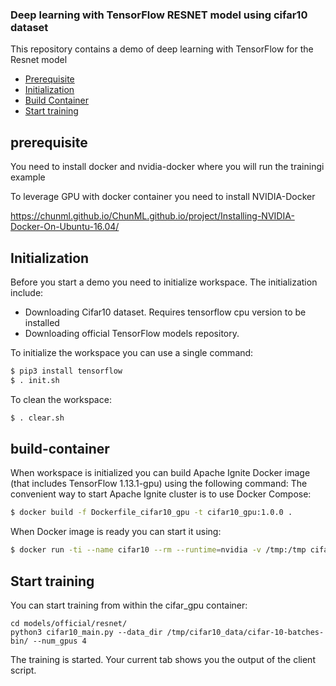 ### Deep learning with TensorFlow RESNET model using cifar10 dataset 

This repository contains a demo of deep learning with TensorFlow for the Resnet model 

-   [Prerequisite](#prerequisite)
-   [Initialization](#initialization)
-   [Build Container](#build-container) 
-   [Start training](#start-training)


## prerequisite

You need to install docker and nvidia-docker where you will run the trainingi example

To leverage GPU with docker container you need to install NVIDIA-Docker

https://chunml.github.io/ChunML.github.io/project/Installing-NVIDIA-Docker-On-Ubuntu-16.04/

## Initialization

Before you start a demo you need to initialize workspace. The initialization include:

* Downloading Cifar10 dataset. Requires tensorflow cpu version to be installed
* Downloading official TensorFlow models repository.


To initialize the workspace you can use a single command:

```bash
$ pip3 install tensorflow
$ . init.sh
```

To clean the workspace:

```bash
$ . clear.sh
```

## build-container 

When workspace is initialized you can build Apache Ignite Docker image (that includes TensorFlow 1.13.1-gpu) using the following command:
The convenient way to start Apache Ignite cluster is to use Docker Compose:

```bash
$ docker build -f Dockerfile_cifar10_gpu -t cifar10_gpu:1.0.0 .
```

When Docker image is ready you can start it using:

```bash
$ docker run -ti --name cifar10 --rm --runtime=nvidia -v /tmp:/tmp cifar10_gpu:1.0.0 bash

```

## Start training

You can start training from within the cifar_gpu container:

```
cd models/official/resnet/
python3 cifar10_main.py --data_dir /tmp/cifar10_data/cifar-10-batches-bin/ --num_gpus 4
```

The training is started. Your current tab shows you the output of the client script. 

